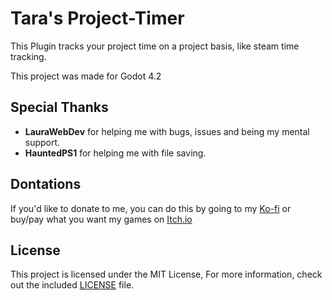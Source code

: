 # Tara's Project-Timer

This Plugin tracks your project time on a project basis, like steam time tracking.

This project was made for Godot 4.2

## Special Thanks

* **LauraWebDev** for helping me with bugs, issues and being my mental support.
* **HauntedPS1** for helping me with file saving.

## Dontations

If you'd like to donate to me, you can do this by going to my [Ko-fi](https://ko-fi.com/terradev64) or buy/pay what you want my games on [Itch.io](https://terradev64.itch.io/)

## License

This project is licensed under the MIT License, For more information, check out the included [LICENSE](LICENSE) file.
